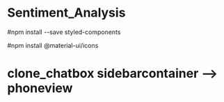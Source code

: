 # Sentiment_Analysis
#npm install --save styled-components


#npm install @material-ui/icons

# clone_chatbox sidebarcontainer --> phoneview
